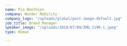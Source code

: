 ```yaml
---
name: Pia Benthien
company: Wunder Mobility
company_logo: "/uploads/global/post-image-default.jpg"
job_title: Brand Manager
speaker_image: "/uploads/2019/07/09/IMG_1190-1.jpeg"
type: Human

---
```

